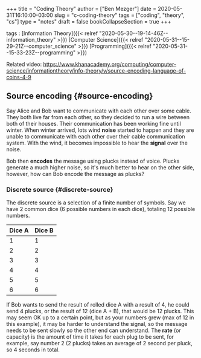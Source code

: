 +++
title = "Coding Theory"
author = ["Ben Mezger"]
date = 2020-05-31T16:10:00-03:00
slug = "c-coding-theory"
tags = ["coding", "theory", "cs"]
type = "notes"
draft = false
bookCollapseSection = true
+++

tags
: [Information Theory]({{< relref "2020-05-30--19-14-46Z--information_theory" >}}) [Computer Science]({{< relref "2020-05-31--15-29-21Z--computer_science" >}}) [Programming]({{< relref "2020-05-31--15-33-23Z--programming" >}})

Related video: <https://www.khanacademy.org/computing/computer-science/informationtheory/info-theory/v/source-encoding-language-of-coins-4-9>

## Source encoding {#source-encoding}

Say Alice and Bob want to communicate with each other over some cable. They both
live far from each other, so they decided to run a wire between both of their
houses. Their communication has been working fine until winter. When winter
arrived, lots wind **noise** started to happen and they are unable to communicate
with each other over their cable communication system. With the wind, it becomes
impossible to hear the **signal** over the noise.

Bob then **encodes** the message using plucks instead of voice. Plucks generate a
much higher noise, so it's much better to hear on the other side, however, how
can Bob encode the message as plucks?

### Discrete source {#discrete-source}

The discrete source is a selection of a finite number of symbols. Say we have 2
common dice (6 possible numbers in each dice), totaling 12 possible numbers.

| Dice A | Dice B |
| ------ | ------ |
| 1      | 1      |
| 2      | 2      |
| 3      | 3      |
| 4      | 4      |
| 5      | 5      |
| 6      | 6      |

If Bob wants to send the result of rolled dice A with a result of 4, he could
send 4 plucks, or the result of 12 (dice A + B), that would be 12 plucks. This
may seem OK up to a certain point, but as your numbers grew (max of 12 in this
example), it may be harder to understand the signal, so the message needs to be
sent slowly so the other end can understand. The **rate** (or capacity) is the
amount of time it takes for each plug to be sent, for example, say number 2 (2
plucks) takes an average of 2 second per pluck, so 4 seconds in total.
